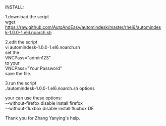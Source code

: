 INSTALL:  

1.download the script  
wget https://raw.github.com/AutoAndEasy/automindesk/master/rhel6/automindesk-1.0.0-1.el6.noarch.sh  

2.edit the script  
vi automindesk-1.0.0-1.el6.noarch.sh  
set the  
	VNCPass="admin123"  
to your  
	VNCPass="Your Password"  
save the file.  

3.run the script  
./automindesk-1.0.0-1.el6.noarch.sh options  

your can use these options:  
--without-firefox	disable install firefox  
--without-fluxbox	disable install fluxbox DE  


Thank you for Zhang Yanying's help.  
